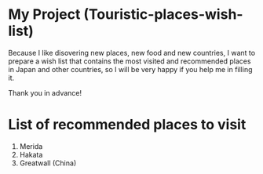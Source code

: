 # My Project (Touristic-places-wish-list)
Because I like disovering new places, new food and new countries, I want to prepare a wish list that contains the most visited and recommended places in Japan and other countries, so I will be very happy if you help me in filling it.

Thank you in advance!

# List of recommended places to visit
1. Merida
2. Hakata
3. Greatwall (China)
